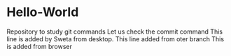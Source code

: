 # Hello-World
Repository to study git commands
Let us check the commit command
This line is added by Sweta from desktop.
This line added from oter branch
This is added from browser
